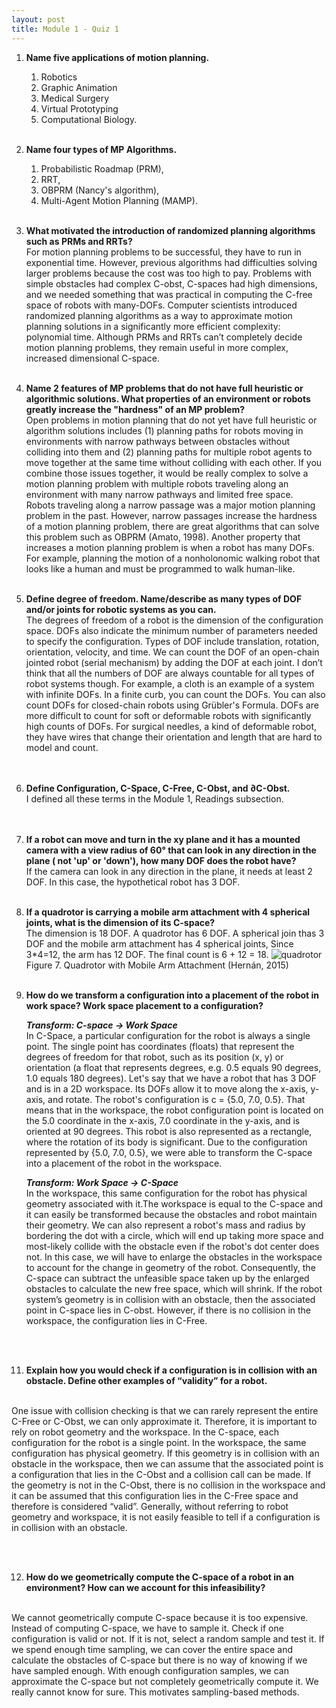 ```yaml
---
layout: post
title: Module 1 - Quiz 1
---
```


1. **Name five applications of motion planning.**
    1. Robotics
    2. Graphic Animation
    3. Medical Surgery
    4. Virtual Prototyping
    5. Computational Biology.
<br><br>

2. **Name four types of MP Algorithms.**
    1. Probabilistic Roadmap (PRM), 
    2. RRT, 
    3. OBPRM (Nancy's algorithm), 
    4. Multi-Agent Motion Planning (MAMP).
<br><br>

3. **What motivated the introduction of randomized planning algorithms such as PRMs and RRTs?** <br>
 For motion planning problems to be successful, they have to run in exponential time. However, previous algorithms had difficulties solving larger problems because the cost was too high to pay. Problems with simple obstacles had complex C-obst, C-spaces had high dimensions, and we needed something that was practical in computing the C-free space of robots with many-DOFs. Computer scientists introduced randomized planning algorithms as a way to approximate motion planning solutions in a significantly more efficient complexity: polynomial time. Although PRMs and RRTs can’t completely decide motion planning problems, they remain useful in more complex, increased dimensional C-space.
<br><br>

4. **Name 2 features of MP problems that do not have full heuristic or algorithmic solutions. What properties of an environment or robots greatly increase the "hardness" of an MP problem?**<br>
 Open problems in motion planning that do not yet have full  heuristic or algorithm solutions includes (1) planning paths for robots moving in environments with narrow pathways between obstacles without colliding into them and (2) planning paths for multiple robot agents to move together at the same time without colliding with each other. If you combine those issues together, it would be really complex to solve a motion planning problem with multiple robots traveling along an environment with many narrow pathways and limited free space. <br>
 Robots traveling along a narrow passage was a major motion planning problem in the past. However, narrow passages increase the hardness of a motion planning problem, there are great algorithms that can solve this problem such as OBPRM (Amato, 1998). Another property that increases a motion planning problem is when a robot has many DOFs. For example, planning the motion of a nonholonomic walking robot that looks like a human and must be programmed to walk human-like.
<br><br>

6. **Define degree of freedom. Name/describe as many types of DOF and/or joints for robotic systems as you can.**<br>
The degrees of freedom of a robot is the dimension of the configuration space. DOFs also indicate the minimum number of parameters needed to specify the configuration. Types of DOF include translation, rotation, orientation, velocity, and time. We can count the DOF of an open-chain jointed robot (serial mechanism) by adding the DOF at each joint. I don’t think that all the numbers of DOF  are always countable for all types of robot systems though. For example, a cloth is an example of a system with infinite DOFs. In a finite curb, you can count the DOFs. You can also count DOFs for closed-chain robots using Grübler's Formula. DOFs are more difficult to count for soft or deformable robots with significantly high counts of DOFs.  For surgical needles, a kind of deformable robot, they have wires that change their orientation and length that are hard to model and count. <br>
<br><br>

7. **Define Configuration, C-Space, C-Free, C-Obst, and  ∂C-Obst.** <br>
I defined all these terms in the Module 1, Readings subsection.   
<br><br>

8. **If a robot can move and turn in the xy plane and it has a mounted camera with a view radius of 60° that can look in any direction in the plane ( not 'up' or 'down'), how many DOF does the robot have?** <br>
If the camera can look in any direction in the plane, it needs at least 2 DOF.  In this case, the hypothetical robot has 3 DOF.
<br><br>


9. **If a quadrotor is carrying a mobile arm attachment with 4 spherical joints, what is the dimension of its C-space?**<br>
The dimension is 18 DOF. A quadrotor has 6 DOF. A spherical join thas 3 DOF and the mobile arm attachment has 4 spherical joints, Since 3*4=12, the arm has 12 DOF. The final count is 6 + 12 = 18.
![quadrotor](https://cabreraleon.github.io/images/fig7.png) <br> 
Figure 7. Quadrotor with Mobile Arm Attachment (Hernán, 2015)
<br><br>

10. **How do we transform a configuration into a placement of the robot in work space? Work space placement to a configuration?** <br>

    ***Transform: C-space -> Work Space***
    <br>
    In C-Space, a particular configuration for the robot is always a single point. The single point has coordinates (floats) that represent the degrees of freedom for that robot, such as its position (x, y) or orientation (a float that represents degrees, e.g. 0.5 equals 90 degrees, 1.0 equals 180 degrees). Let's say that we have a robot that has 3 DOF and is in a 2D workspace. Its DOFs allow it to move along the x-axis, y-axis, and rotate. The robot's configuration is c = {5.0, 7.0, 0.5}. That means that in the workspace, the robot configuration point is located on the 5.0 coordinate in the x-axis, 7.0 coordinate in the y-axis, and is oriented at 90 degrees. This robot is also represented as a rectangle, where the rotation of its body is significant. Due to the configuration represented by {5.0, 7.0, 0.5}, we were able to transform the C-space into a placement of the robot in the workspace.

    ***Transform: Work Space -> C-Space***
    <br>
    In the workspace, this same configuration for the robot has physical geometry associated with it.The workspace is equal to the C-space and it can easily be transformed because the obstacles and robot maintain their geometry. We can also represent a robot's mass and radius by bordering the dot with a circle, which will end up taking more space and most-likely collide with the obstacle even if the robot's dot center does not. In this case, we will have to enlarge the obstacles in the workspace to account for the change in geometry of the robot. Consequently, the C-space can subtract the unfeasible space taken up by the enlarged obstacles to calculate the new free space, which will shrink.  If the robot system’s geometry is in collision with an obstacle, then the associated point in C-space lies in C-obst. However, if there is no collision in the workspace, the configuration lies in C-Free.

<br><br>

11. **Explain how you would check if a configuration is in collision with an obstacle. Define other examples of “validity” for a robot.**
<br>
One issue with collision checking is that we can rarely represent the entire C-Free or C-Obst, we can only approximate it. Therefore, it is important to rely on robot geometry and the workspace. In the C-space, each configuration for the robot is a single point. In the workspace, the same configuration has physical geometry. If this geometry is in collision with an obstacle in the workspace, then we can assume that the associated point is a configuration that lies in the C-Obst and a collision call can be made. If the geometry is not in the C-Obst, there is no collision in the workspace and it can be assumed that this configuration lies in the C-Free space and therefore is considered “valid”. Generally, without referring to robot geometry and workspace, it is not easily feasible to tell if a configuration is in collision with an obstacle.

<br><br>

12. **How do we geometrically compute the C-space of a robot in an environment? How can we account for this infeasibility?**
<br>
We cannot geometrically compute C-space because it is too expensive. Instead of computing C-space, we have to sample it. Check if one configuration is valid or not. If it is not, select a random sample and test it. If we spend enough time sampling, we can cover the entire space and calculate the obstacles of C-space but there is no way of knowing if we have sampled enough. With enough configuration samples, we can approximate the C-space but not completely geometrically compute it. We really cannot know for sure. This motivates sampling-based methods. 





